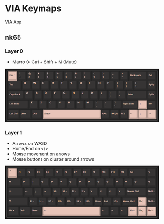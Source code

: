 # VIA Keymaps

[VIA App](https://usevia.app/#/)

## nk65

### Layer 0

- Macro 0: Ctrl + Shift + M (Mute)

![nk65 - Layer 0](images/nk65_layer0.png)

### Layer 1

- Arrows on WASD
- Home/End on </>
- Mouse movement on arrows
- Mouse buttons on cluster around arrows

![nk65 - Layer 1](images/nk65_layer1.png)